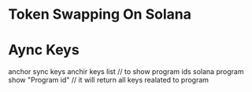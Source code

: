 # Token Swapping On Solana

# Aync Keys
anchor sync keys
anchir keys list  // to show program ids
solana program show "Program id" // it will return all keys realated to program

